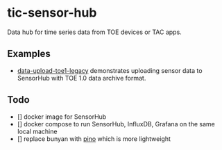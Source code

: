 # tic-sensor-hub

Data hub for time series data from TOE devices or TAC apps.


## Examples

- [data-upload-toe1-legacy](examples/data-upload-toe1-legacy) demonstrates uploading sensor data to SensorHub with TOE 1.0 data archive format.


## Todo

- [] docker image for SensorHub
- [] docker compose to run SensorHub, InfluxDB, Grafana on the same local machine
- [] replace bunyan with [pino](https://getpino.io/#/) which is more lightweight